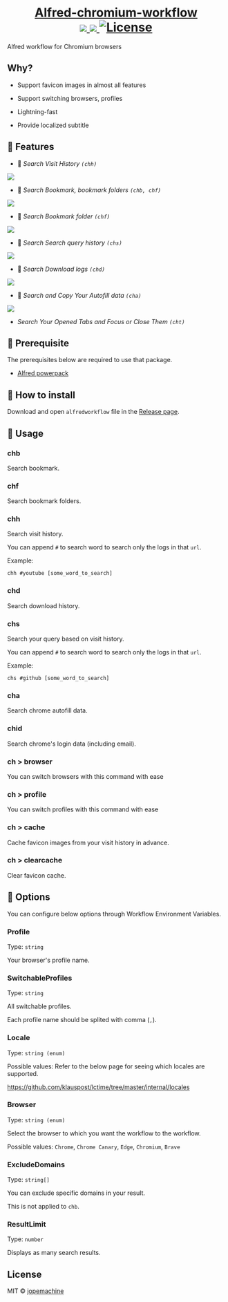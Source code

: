 <h1 align="center">
  <a href="https://www.npmjs.com/package/alfred-chromium-workflow">
		Alfred-chromium-workflow<br>
	<img src="https://img.shields.io/badge/Alfred-4-blueviolet">
	<img src="https://img.shields.io/github/downloads/jopemachine/alfred-chromium-workflow/total.svg">
	<img src="https://img.shields.io/github/license/jopemachine/alfred-chromium-workflow.svg" alt="License">
  </a>
</h1>

Alfred workflow for Chromium browsers

## Why?

* Support favicon images in almost all features

* Support switching browsers, profiles

* Lightning-fast

* Provide localized subtitle

## 🌈 Features

* 📄 *Search Visit History `(chh)`*

![](./imgs/chh.png)

* 🔖 *Search Bookmark, bookmark folders `(chb, chf)`*

![](./imgs/chb.png)

* 📁 *Search Bookmark folder `(chf)`*

![](./imgs/chf.png)

* 📜 *Search Search query history `(chs)`*

![](./imgs/chs.png)

* 🔎 *Search Download logs `(chd)`*

![](./imgs/chd.png)

* 📒 *Search and Copy Your Autofill data `(cha)`*

![](./imgs/cha.png)

* *Search Your Opened Tabs and Focus or Close Them `(cht)`*

## 📌 Prerequisite

The prerequisites below are required to use that package.

* [Alfred powerpack](https://www.alfredapp.com/powerpack/)

##  🔨 How to install

Download and open `alfredworkflow` file in the [Release page]().

## 📗 Usage

### chb

Search bookmark.

### chf

Search bookmark folders.

### chh

Search visit history.

You can append `#` to search word to search only the logs in that `url`.

Example:

`chh #youtube [some_word_to_search]`

### chd

Search download history.

### chs

Search your query based on visit history.

You can append `#` to search word to search only the logs in that `url`.

Example:

`chs #github [some_word_to_search]`

### cha

Search chrome autofill data.

### chid

Search chrome's login data (including email).

### ch > browser 

You can switch browsers with this command with ease

### ch > profile

You can switch profiles with this command with ease

### ch > cache

Cache favicon images from your visit history in advance.

### ch > clearcache

Clear favicon cache.

## 🔖 Options

You can configure below options through Workflow Environment Variables.

### Profile

Type: `string`

Your browser's profile name.

### SwitchableProfiles

Type: `string`

All switchable profiles.

Each profile name should be splited with comma (`,`).

### Locale

Type: `string (enum)`

Possible values: Refer to the below page for seeing which locales are supported.

https://github.com/klauspost/lctime/tree/master/internal/locales

### Browser

Type: `string (enum)`

Select the browser to which you want the workflow to the workflow.

Possible values: `Chrome`, `Chrome Canary`, `Edge`, `Chromium`, `Brave`

### ExcludeDomains

Type: `string[]`

You can exclude specific domains in your result. 

This is not applied to `chb`.

### ResultLimit

Type: `number`

Displays as many search results.

## License

MIT © [jopemachine](https://github.com/jopemachine/alfred-chromium-workflow)
